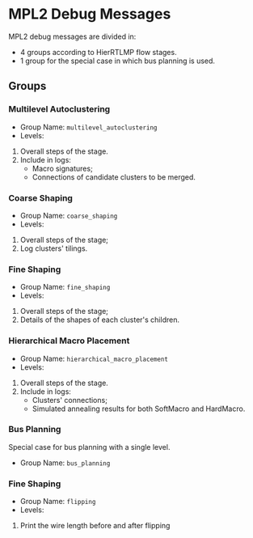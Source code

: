 # MPL2 Debug Messages

MPL2 debug messages are divided in:
- 4 groups according to HierRTLMP flow stages.
- 1 group for the special case in which bus planning is used.

## Groups

### Multilevel Autoclustering
- Group Name: `multilevel_autoclustering`
- Levels:
1. Overall steps of the stage.
2. Include in logs:
    * Macro signatures;
    * Connections of candidate clusters to be merged.

### Coarse Shaping
- Group Name: `coarse_shaping`
- Levels:
1. Overall steps of the stage;
2. Log clusters' tilings.

### Fine Shaping
- Group Name: `fine_shaping`
- Levels:
1. Overall steps of the stage;
2. Details of the shapes of each cluster's children.

### Hierarchical Macro Placement
- Group Name: `hierarchical_macro_placement`
- Levels:
1. Overall steps of the stage.
2. Include in logs:
    * Clusters' connections;
    * Simulated annealing results for both SoftMacro and HardMacro.

### Bus Planning
Special case for bus planning with a single level.
- Group Name: `bus_planning`

### Fine Shaping
- Group Name: `flipping`
- Levels:
1. Print the wire length before and after flipping

